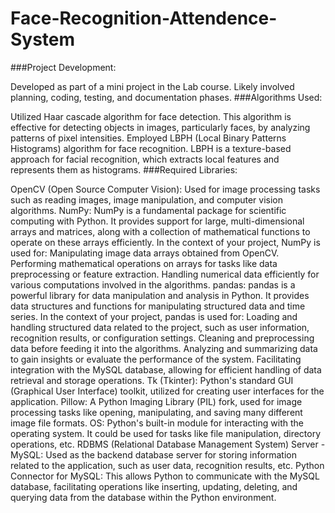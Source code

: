 # Face-Recognition-Attendence-System 
###Project Development:

Developed as part of a mini project in the Lab course.
Likely involved planning, coding, testing, and documentation phases.
###Algorithms Used:

Utilized Haar cascade algorithm for face detection.
This algorithm is effective for detecting objects in images, particularly faces, by analyzing patterns of pixel intensities.
Employed LBPH (Local Binary Patterns Histograms) algorithm for face recognition.
LBPH is a texture-based approach for facial recognition, which extracts local features and represents them as histograms.
###Required Libraries:

OpenCV (Open Source Computer Vision):
Used for image processing tasks such as reading images, image manipulation, and computer vision algorithms.
NumPy:
NumPy is a fundamental package for scientific computing with Python.
It provides support for large, multi-dimensional arrays and matrices, along with a collection of mathematical functions to operate on these arrays efficiently.
In the context of your project, NumPy is used for:
Manipulating image data arrays obtained from OpenCV.
Performing mathematical operations on arrays for tasks like data preprocessing or feature extraction.
Handling numerical data efficiently for various computations involved in the algorithms.
pandas:
pandas is a powerful library for data manipulation and analysis in Python.
It provides data structures and functions for manipulating structured data and time series.
In the context of your project, pandas is used for:
Loading and handling structured data related to the project, such as user information, recognition results, or configuration settings.
Cleaning and preprocessing data before feeding it into the algorithms.
Analyzing and summarizing data to gain insights or evaluate the performance of the system.
Facilitating integration with the MySQL database, allowing for efficient handling of data retrieval and storage operations.
Tk (Tkinter):
Python's standard GUI (Graphical User Interface) toolkit, utilized for creating user interfaces for the application.
Pillow:
A Python Imaging Library (PIL) fork, used for image processing tasks like opening, manipulating, and saving many different image file formats.
OS:
Python's built-in module for interacting with the operating system. It could be used for tasks like file manipulation, directory operations, etc.
RDBMS (Relational Database Management System) Server - MySQL:
Used as the backend database server for storing information related to the application, such as user data, recognition results, etc.
Python Connector for MySQL:
This allows Python to communicate with the MySQL database, facilitating operations like inserting, updating, deleting, and querying data from the database within the Python environment.

